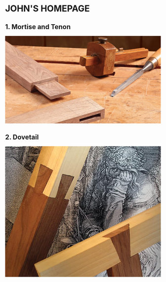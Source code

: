 # JOHN'S HOMEPAGE 

## 1. Mortise and Tenon
![The Joint](Mortise_and_Tenon.jpg)
## 2. Dovetail
![Dovetail](Dovetail.jpg)
